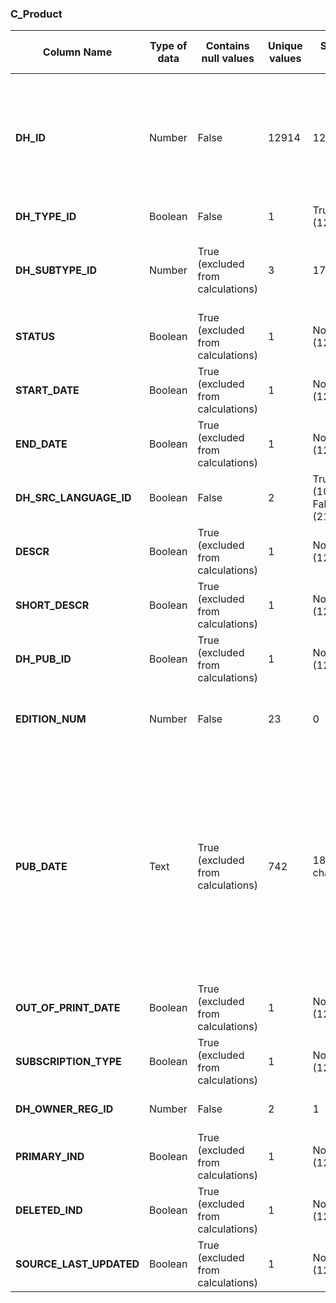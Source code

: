 ### C_Product
Column Name | Type of data | Contains null values |Unique values | Smallest value | Largest value | Sum | Mean | Median | StDev | Most common values
----|----|----|----|----|----|----|----|----|----|----|
 **DH_ID** | Number | False | 12914 | 123,498 | 14,562,427 | 97,912,748,821 | 7,581,907.141 | 6,653,036.5 | 5,535,751.213 | 541,101 (1x), 578,668 (1x), 551,428 (1x), 551,432 (1x), 598,066 (1x)
 **DH_TYPE_ID** | Boolean | False | 1 | True (12914x)
 **DH_SUBTYPE_ID** | Number | True (excluded from calculations) | 3 | 17,647,492 | 17,647,494 | 1,270,619,452 | 17,647,492.389 | 17,647,492 | 0.797 | None (12842x), 17,647,492 (58x), 17,647,494 (14x)
 **STATUS** | Boolean | True (excluded from calculations) | 1 | None (12914x)
 **START_DATE** | Boolean | True (excluded from calculations) | 1 | None (12914x)
 **END_DATE** | Boolean | True (excluded from calculations) | 1 | None (12914x)
 **DH_SRC_LANGUAGE_ID** | Boolean | False | 2 | True (10809x), False (2105x)
 **DESCR** | Boolean | True (excluded from calculations) | 1 | None (12914x)
 **SHORT_DESCR** | Boolean | True (excluded from calculations) | 1 | None (12914x)
 **DH_PUB_ID** | Boolean | True (excluded from calculations) | 1 | None (12914x)
 **EDITION_NUM** | Number | False | 23 | 0 | 77 | 44,551 | 3.45 | 1 | 4.281 | 1 (6860x), 2 (1125x), 3 (787x), 4 (742x), 7 (461x)
 **PUB_DATE** | Text | True (excluded from calculations) | 742 | 18 characters | 01-SEP-16 12.00.00 (548x), 03-OCT-16 12.00.00 (249x), None (219x), 01-AUG-16 12.00.00 (161x), 01-DEC-16 12.00.00 (145x)
 **OUT_OF_PRINT_DATE** | Boolean | True (excluded from calculations) | 1 | None (12914x)
 **SUBSCRIPTION_TYPE** | Boolean | True (excluded from calculations) | 1 | None (12914x)
 **DH_OWNER_REG_ID** | Number | False | 2 | 1 | 3 | 12,916 | 1 | 1 | 0.018 | 1 (12913x), 3 (1x)
 **PRIMARY_IND** | Boolean | True (excluded from calculations) | 1 | None (12914x)
 **DELETED_IND** | Boolean | True (excluded from calculations) | 1 | None (12914x)
 **SOURCE_LAST_UPDATED** | Boolean | True (excluded from calculations) | 1 | None (12914x) | 12914
